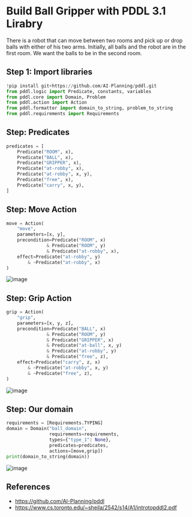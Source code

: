 # Build Ball Gripper with PDDL 3.1 Lirabry

There is a robot that can move between two rooms and pick up or drop balls with either of
his two arms. Initially, all balls and the robot are in the first room. We want the balls to be in
the second room.

## Step 1: Import libraries
```python
!pip install git+https://github.com/AI-Planning/pddl.git
from pddl.logic import Predicate, constants, variables
from pddl.core import Domain, Problem
from pddl.action import Action
from pddl.formatter import domain_to_string, problem_to_string
from pddl.requirements import Requirements
```

## Step: Predicates
```python
predicates = [
    Predicate("ROOM", x),
    Predicate("BALL", x),
    Predicate("GRIPPER", x),
    Predicate("at-robby", x),
    Predicate("at-robby", x, y),
    Predicate("free", x),
    Predicate("carry", x, y),
]
```

## Step: Move Action
```python
move = Action(
    "move",
    parameters=[x, y],
    precondition=Predicate("ROOM", x) 
               & Predicate("ROOM", y) 
               & Predicate("at-robby", x),
    effect=Predicate("at-robby", y) 
        & ~Predicate("at-robby", x)
)
```
![image](https://github.com/hughiephan/DPL/assets/16631121/dffa40b4-e037-4d69-bf48-098c3567b11e)

## Step: Grip Action
```python
grip = Action(
    "grip",
    parameters=[x, y, z],
    precondition=Predicate("BALL", x) 
               & Predicate("ROOM", y) 
               & Predicate("GRIPPER", x)
               & Predicate("at-ball", x, y)
               & Predicate("at-robby", y)
               & Predicate("free", z),
    effect=Predicate("carry", z, x) 
        & ~Predicate("at-robby", x, y)
        & ~Predicate("free", z),
)
```

![image](https://github.com/hughiephan/DPL/assets/16631121/ed7adf6b-a649-472b-b444-87ec3246731f)


## Step: Our domain
```python
requirements = [Requirements.TYPING]
domain = Domain("ball_domain",
                requirements=requirements,
                types={"type_1": None},
                predicates=predicates,
                actions=[move,grip])
print(domain_to_string(domain))
```

![image](https://github.com/hughiephan/DPL/assets/16631121/723ca674-28c7-4609-bedc-97001bcaeb2d)

## References
- https://github.com/AI-Planning/pddl
- https://www.cs.toronto.edu/~sheila/2542/s14/A1/introtopddl2.pdf

